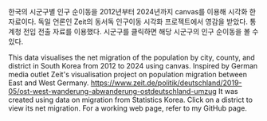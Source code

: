 한국의 시군구별 인구 순이동을 2012년부터 2024년까지 canvas를 이용해 시각화 한 자료이다.
독일 언론인 Zeit의 동서독 인구이동 시각화 프로젝트에서 영감을 받았다. 
통계청 전입 전출 자료를 이용했다. 
시군구를 클릭하면 해당 시군구의 인구 순이동을 볼 수 있다.


This data visualises the net migration of the population by city, county, and district in South Korea from 2012 to 2024 using canvas.
Inspired by German media outlet Zeit's visualisation project on population migration between East and West Germany.
https://www.zeit.de/politik/deutschland/2019-05/ost-west-wanderung-abwanderung-ostdeutschland-umzug
It was created using data on migration from Statistics Korea. Click on a district to view its net migration.
For a working web page, refer to my GitHub page.
